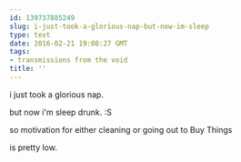 ```yaml
---
id: 139737885249
slug: i-just-took-a-glorious-nap-but-now-im-sleep
type: text
date: 2016-02-21 19:08:27 GMT
tags:
- transmissions from the void
title: ''
---
```


i just took a glorious nap.

but now i'm sleep drunk. :S

so motivation for either cleaning or going out to Buy Things

is pretty low.